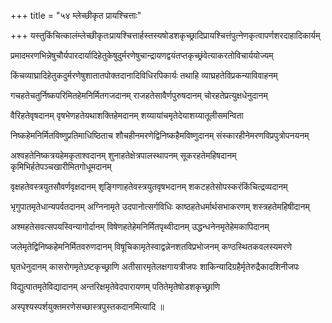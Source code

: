 +++
title = "५४ म्लेच्छीकृत प्रायश्चित्ताः"

+++
यस्तुकिंचित्कालंम्लेच्छीकृतःप्रायश्चित्तार्हस्तस्यषोडशकृच्छ्रादिप्रायश्चित्तंपुत्नेणकृत्वापर्णशरदाहादिकार्यम्

प्रमादमरणभिन्नेषुचौर्यपारदार्यादिहेतुकेषुदुर्मरणेषुचान्द्रायणद्वयंतप्तकृच्छ्रंवेत्याकरतोविचार्ययोज्यम्

किंचव्याघ्रादिहेतुकदुर्मरणेषुशातातपोक्तदानादिविधिरपिकार्यः तथाहि व्याघ्रहतेविप्रकन्याविवाहनम्

गचहतेचतुर्निष्कपरिमितहेमनिर्मितगजदानम् राजहतेसावैर्णपुरुषदानम् चोरहतेप्रत्युक्षधेनुदानम्

वैरिहतेवृषदानम् वृषभेणहतेयथाशक्तिहेमदानम् शय्यायांचमृतेदेयाशय्यातूलीसमन्विता

निष्कहेमनिर्मितविष्णुप्रतिमाधिष्ठिताच शौचहीनमरणेद्विनिष्कहैमविष्णुदानम् संस्कारहीनेमरणविप्रपुत्रोपनयनम्

अश्वहतेनिष्कत्रयहेमकृताश्वदानम् शुनाहतेक्षेत्रपालस्थापनम् सूकरहतेमहिषदानम् कृमिभिर्हतेपञ्चखारीमितगोधूमदानम्

वृक्षहतेवस्त्रयुतसौवर्णवृक्षदानम् शृङ्गिणाहतेवस्त्रयुतवृषभदानम् शकटहतेसोपस्करंकिंचित्द्रव्यदानम्

भृगुपातमृतेधान्यपर्वतदानम् अग्निनामृते उदपानोत्सर्गविधिः काष्ठहतेधर्मार्थसभाकरणम् शस्त्रहतेमहिषीदानम्

अश्महतेसवत्सपयस्विन्यागोर्दानम् विषेणहतेहेमनिर्मितपृथ्वीदानम् उद्धन्धनेनमृतेहेमकापिदानम्

जलेमृतेद्विनिष्कहेमनिर्मितवरुणदानम् विषूचिकामृतेस्वाद्वन्नेनशतविप्रभोजनम् कण्ठस्थितकवलस्यमरणे

घृतधेनुदानम् कासरोगमृतेऽष्टकृच्छ्राणि अतीसारमृतेलक्षगायत्रीजपः शाकिन्यादिग्रहैर्मृतेरुद्रैकादशिनीजपः

विद्युत्पातमृतेविद्यादानम् अन्तरिक्षमृतेवेदपारायणम् पतितेमृतेषोडशकृच्छ्राणि

अस्पृश्यस्पर्शयुक्तमरणेसच्छास्त्रपुस्तकदानमित्यादि ॥
